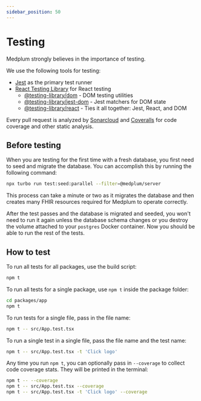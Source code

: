 ```yaml
---
sidebar_position: 50
---
```


# Testing

Medplum strongly believes in the importance of testing.

We use the following tools for testing:

- [Jest](https://jestjs.io/) as the primary test runner
- [React Testing Library](https://testing-library.com/docs/react-testing-library/intro/) for React testing
  - [@testing-library/dom](https://www.npmjs.com/package/@testing-library/dom) - DOM testing utilities
  - [@testing-library/jest-dom](https://www.npmjs.com/package/@testing-library/jest-dom) - Jest matchers for DOM state
  - [@testing-library/react](https://www.npmjs.com/package/@testing-library/react) - Ties it all together: Jest, React, and DOM

Every pull request is analyzed by [Sonarcloud](https://sonarcloud.io/project/overview?id=medplum_medplum) and [Coveralls](https://coveralls.io/github/medplum/medplum?branch=main) for code coverage and other static analysis.

## Before testing
When you are testing for the first time with a fresh database, you first need to seed and migrate the database.
You can accomplish this by running the following command:

```bash
npx turbo run test:seed:parallel --filter=@medplum/server
```

This process can take a minute or two as it migrates the database and then creates many FHIR resources required for Medplum to operate correctly.

After the test passes and the database is migrated and seeded, you won't need to run it again unless the database schema changes or you destroy the volume attached to your `postgres` Docker container. Now you should be able to run the rest of the tests.

## How to test

To run all tests for all packages, use the build script:

```bash
npm t
```

To run all tests for a single package, use `npm t` inside the package folder:

```bash
cd packages/app
npm t
```

To run tests for a single file, pass in the file name:

```bash
npm t -- src/App.test.tsx
```

To run a single test in a single file, pass the file name and the test name:

```bash
npm t -- src/App.test.tsx -t 'Click logo'
```

Any time you run `npm t`, you can optionally pass in `--coverage` to collect code coverage stats. They will be printed in the terminal:

```bash
npm t -- --coverage
npm t -- src/App.test.tsx --coverage
npm t -- src/App.test.tsx -t 'Click logo' --coverage
```
